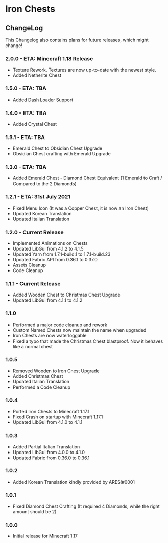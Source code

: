 # Iron Chests

## ChangeLog
This Changelog also contains plans for future releases, which might change!

### 2.0.0 - ETA: Minecraft 1.18 Release
- Texture Rework. Textures are now up-to-date with the newest style.
- Added Netherite Chest

### 1.5.0 - ETA: TBA
- Added Dash Loader Support

### 1.4.0 - ETA: TBA
- Added Crystal Chest

### 1.3.1 - ETA: TBA
- Emerald Chest to Obsidian Chest Upgrade
- Obsidian Chest crafting with Emerald Upgrade

### 1.3.0 - ETA: TBA 
- Added Emerald Chest - Diamond Chest Equivalent (1 Emerald to Craft / Compared to the 2 Diamonds)

### 1.2.1 - ETA: 31st July 2021
- Fixed Menu Icon (It was a Copper Chest, it is now an Iron Chest)
- Updated Korean Translation
- Updated Italian Translation

### 1.2.0 - Current Release
- Implemented Animations on Chests
- Updated LibGui from 4.1.2 to 4.1.5
- Updated Yarn from 1.7.1-build.1 to 1.7.1-build.23
- Updated Fabric API from 0.36.1 to 0.37.0
- Assets Cleanup
- Code Cleanup

### 1.1.1 - Current Release
- Added Wooden Chest to Christmas Chest Upgrade
- Updated LibGui from 4.1.1 to 4.1.2

### 1.1.0
- Performed a major code cleanup and rework
- Custom Named Chests now maintain the name when upgraded
- Iron Chests are now waterloggable
- Fixed a typo that made the Christmas Chest blastproof. Now it behaves like a normal chest

### 1.0.5
- Removed Wooden to Iron Chest Upgrade
- Added Christmas Chest
- Updated Italian Translation
- Performed a Code Cleanup

### 1.0.4
- Ported Iron Chests to Minecraft 1.17.1
- Fixed Crash on startup with Minecraft 1.17.1
- Updated LibGui from 4.1.0 to 4.1.1

### 1.0.3
- Added Partial Italian Translation
- Updated LibGui from 4.0.0 to 4.1.0
- Updated Fabric from 0.36.0 to 0.36.1

### 1.0.2
- Added Korean Translation kindly provided by ARES!#0001

### 1.0.1
- Fixed Diamond Chest Crafting (It required 4 Diamonds, while the right amount should be 2)

### 1.0.0 
- Initial release for Minecraft 1.17
